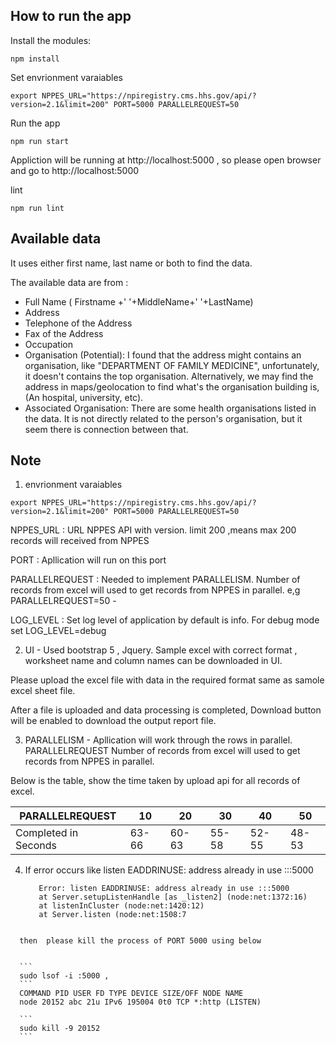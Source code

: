 ## How to run the app

Install the modules:

```
npm install
```

Set envrionment varaiables 

```
export NPPES_URL="https://npiregistry.cms.hhs.gov/api/?version=2.1&limit=200" PORT=5000 PARALLELREQUEST=50
```

Run the app  

```
npm run start
```

Appliction will be running at http://localhost:5000 , so please open browser and go to http://localhost:5000


lint 

```
npm run lint
```

## Available data

It uses either first name, last name or both to find the data.

The available data are from :

- Full Name ( Firstname +' '+MiddleName+' '+LastName)
- Address
- Telephone of the Address
- Fax of the Address
- Occupation
- Organisation (Potential): I found that the address might contains an organisation, like "DEPARTMENT OF FAMILY MEDICINE", unfortunately, it doesn't contains the top organisation. Alternatively, we may find the address in maps/geolocation to find what's the organisation building is, (An hospital, university, etc).
- Associated Organisation: There are some health organisations listed in the data. It is not directly related to the person's organisation, but it seem there is connection between that.

## Note

1) envrionment varaiables 

```
export NPPES_URL="https://npiregistry.cms.hhs.gov/api/?version=2.1&limit=200" PORT=5000 PARALLELREQUEST=50
```

NPPES_URL :  URL NPPES API with version. limit 200 ,means max 200 records will received from NPPES

PORT : Apllication will run on this port

PARALLELREQUEST : Needed to implement PARALLELISM. Number of records from excel will used to get records from NPPES in parallel. e,g PARALLELREQUEST=50 - 

LOG_LEVEL : Set log level  of application by default is info. For debug mode set LOG_LEVEL=debug

2) UI -  Used bootstrap 5 , Jquery. Sample excel with correct format , worksheet name and column names can be downloaded in UI. 

Please upload the excel file with data in the required format same as samole excel sheet file.

After a file is uploaded and data processing is completed, Download button will be enabled to download the output report file.

3) PARALLELISM -  Apllication will work through the rows in parallel. PARALLELREQUEST Number of records from excel will used to get records from NPPES in parallel.

Below is the table, show the time taken by upload api for all records of excel.   

PARALLELREQUEST              | 10    | 20    | 30    | 40    | 50    | 
---                          | ---   | ---   | ---   | ---   | ---   |
Completed in Seconds         | 63-66 | 60-63 | 55-58 | 52-55 | 48-53 | 

4) If error occurs like listen EADDRINUSE: address already in use :::5000 

   ```
      Error: listen EADDRINUSE: address already in use :::5000
      at Server.setupListenHandle [as _listen2] (node:net:1372:16)
      at listenInCluster (node:net:1420:12)
      at Server.listen (node:net:1508:7 
  ```
 
    then  please kill the process of PORT 5000 using below 
    
    
    ```
    sudo lsof -i :5000 , 
    ```
    COMMAND PID USER FD TYPE DEVICE SIZE/OFF NODE NAME
    node 20152 abc 21u IPv6 195004 0t0 TCP *:http (LISTEN)
    
    ```
    sudo kill -9 20152
    ```

